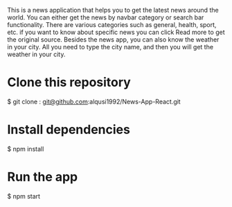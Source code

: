 This is a news application that helps you to get the latest news around the world. You can either get the news by navbar category or search bar functionality.
There are various categories such as general, health, sport, etc. if you want to know about specific news you can click Read more to get the original source.
Besides the news app, you can also know the weather in your city. All you need to type the city name, and then you will get the weather in your city.

# Clone this repository
$ git clone : git@github.com:alqusi1992/News-App-React.git

# Install dependencies
$ npm install

# Run the app
$ npm start
